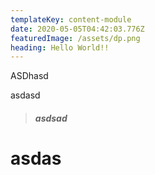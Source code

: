 ```yaml
---
templateKey: content-module
date: 2020-05-05T04:42:03.776Z
featuredImage: /assets/dp.png
heading: Hello World!!
---
```

ASDhasd

asdasd



> ##### asdsad

# asdas